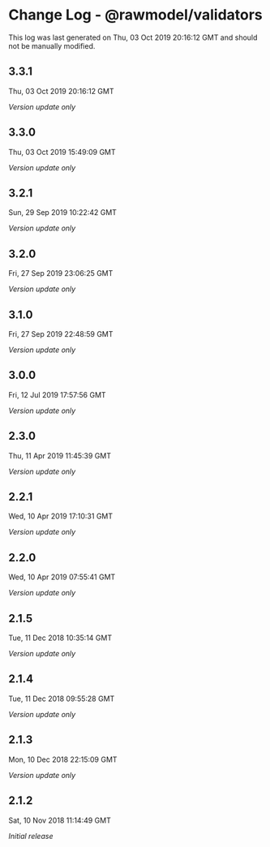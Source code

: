 # Change Log - @rawmodel/validators

This log was last generated on Thu, 03 Oct 2019 20:16:12 GMT and should not be manually modified.

## 3.3.1
Thu, 03 Oct 2019 20:16:12 GMT

*Version update only*

## 3.3.0
Thu, 03 Oct 2019 15:49:09 GMT

*Version update only*

## 3.2.1
Sun, 29 Sep 2019 10:22:42 GMT

*Version update only*

## 3.2.0
Fri, 27 Sep 2019 23:06:25 GMT

*Version update only*

## 3.1.0
Fri, 27 Sep 2019 22:48:59 GMT

*Version update only*

## 3.0.0
Fri, 12 Jul 2019 17:57:56 GMT

*Version update only*

## 2.3.0
Thu, 11 Apr 2019 11:45:39 GMT

*Version update only*

## 2.2.1
Wed, 10 Apr 2019 17:10:31 GMT

*Version update only*

## 2.2.0
Wed, 10 Apr 2019 07:55:41 GMT

*Version update only*

## 2.1.5
Tue, 11 Dec 2018 10:35:14 GMT

*Version update only*

## 2.1.4
Tue, 11 Dec 2018 09:55:28 GMT

*Version update only*

## 2.1.3
Mon, 10 Dec 2018 22:15:09 GMT

*Version update only*

## 2.1.2
Sat, 10 Nov 2018 11:14:49 GMT

*Initial release*

